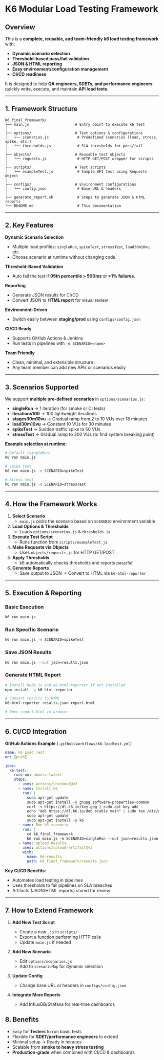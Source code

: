 # K6 Modular Load Testing Framework

## Overview
This is a **complete, reusable, and team-friendly k6 load testing framework** with:
- **Dynamic scenario selection**
- **Threshold-based pass/fail validation**
- **JSON & HTML reporting**
- **Easy environment/configuration management**
- **CI/CD readiness**

It is designed to help **QA engineers, SDETs, and performance engineers** quickly write, execute, and maintain **API load tests**.

---

## 1. Framework Structure

```
k6_final_framework/
├── main.js                     # Entry point to execute k6 test
│
├── options/                    # Test options & configurations
│   ├── scenarios.js             # Predefined scenarios (load, stress, spike, etc.)
│   └── thresholds.js            # SLA thresholds for pass/fail
│
├── objects/                    # Reusable test objects
│   └── requests.js              # HTTP GET/POST wrapper for scripts
│
├── scripts/                    # Test scripts
│   └── exampleTest.js           # Sample API test using Requests object
│
├── configs/                    # Environment configurations
│   └── config.json              # Base URL & headers
│
├── generate_report.sh           # Steps to generate JSON & HTML reports
└── README.md                    # This documentation
```

---

## 2. Key Features

**Dynamic Scenario Selection**
- Multiple load profiles: `singleRun`, `spikeTest`, `stressTest`, `load30m10vu`, etc.
- Choose scenario at runtime without changing code.

**Threshold-Based Validation**
- Auto fail the test if **95th percentile > 500ms** or **>1% failures**.

**Reporting**
- Generate JSON results for CI/CD
- Convert JSON to **HTML report** for visual review

**Environment-Driven**
- Switch easily between **staging/prod** using `configs/config.json`

**CI/CD Ready**
- Supports GitHub Actions & Jenkins
- Run tests in pipelines with `-e SCENARIO=<name>`

**Team Friendly**
- Clean, minimal, and extensible structure
- Any team member can add new APIs or scenarios easily

---

## 3. Scenarios Supported

We support **multiple pre-defined scenarios** in `options/scenarios.js`:

- **singleRun** → 1 iteration (for smoke or CI tests)
- **iterations100** → 100 lightweight iterations
- **stages30m10vu** → Gradual ramp from 2 to 10 VUs over 18 minutes
- **load30m10vu** → Constant 10 VUs for 30 minutes
- **spikeTest** → Sudden traffic spike to 50 VUs
- **stressTest** → Gradual ramp to 200 VUs (to find system breaking point)

**Example selection at runtime:**

```bash
# Default (singleRun)
k6 run main.js

# Spike test
k6 run main.js -e SCENARIO=spikeTest

# Stress test
k6 run main.js -e SCENARIO=stressTest
```

---

## 4. How the Framework Works

1. **Select Scenario**  
   - `main.js` picks the scenario based on `SCENARIO` environment variable
2. **Load Options & Thresholds**  
   - Loads `options/scenarios.js` & `thresholds.js`
3. **Execute Test Script**  
   - Runs function from `scripts/exampleTest.js`
4. **Make Requests via Objects**  
   - Uses `objects/requests.js` for HTTP GET/POST
5. **Apply Thresholds**  
   - k6 automatically checks thresholds and reports pass/fail
6. **Generate Reports**  
   - Save output to JSON → Convert to HTML via `k6-html-reporter`

---

## 5. Execution & Reporting

### **Basic Execution**
```bash
k6 run main.js
```

### **Run Specific Scenario**
```bash
k6 run main.js -e SCENARIO=spikeTest
```

### **Save JSON Results**
```bash
k6 run main.js --out json=results.json
```

### **Generate HTML Report**
```bash
# Install Node.js and k6-html-reporter if not installed
npm install -g k6-html-reporter

# Convert results to HTML
k6-html-reporter results.json report.html

# Open report.html in browser
```

---

## 6. CI/CD Integration

**GitHub Actions Example** (`.github/workflows/k6-loadtest.yml`)

```yaml
name: k6 Load Test
on: [push]

jobs:
  k6-test:
    runs-on: ubuntu-latest
    steps:
      - uses: actions/checkout@v3
      - name: Install k6
        run: |
          sudo apt-get update
          sudo apt-get install -y gnupg software-properties-common
          curl -s https://dl.k6.io/key.gpg | sudo apt-key add -
          echo "deb https://dl.k6.io/deb stable main" | sudo tee /etc/apt/sources.list.d/k6.list
          sudo apt-get update
          sudo apt-get install -y k6
      - name: Run k6 scenario
        run: |
          cd k6_final_framework
          k6 run main.js -e SCENARIO=singleRun --out json=results.json
      - name: Upload Results
        uses: actions/upload-artifact@v3
        with:
          name: k6-results
          path: k6_final_framework/results.json
```

**Key CI/CD Benefits:**
- Automates load testing in pipelines
- Uses thresholds to fail pipelines on SLA breaches
- Artifacts (JSON/HTML reports) stored for review

---

## 7. How to Extend Framework

1. **Add New Test Script**
   - Create a new `.js` in `scripts/`
   - Export a function performing HTTP calls
   - Update `main.js` if needed

2. **Add New Scenario**
   - Edit `options/scenarios.js`
   - Add to `scenarioMap` for dynamic selection

3. **Update Config**
   - Change base URL or headers in `configs/config.json`

4. **Integrate More Reports**
   - Add InfluxDB/Grafana for real-time dashboards

## 8. Benefits

- Easy for **Testers** to run basic tests
- Flexible for **SDET/performance engineers** to extend
- Minimal setup → Ready in minutes
- Scalable from **smoke to heavy stress testing**
- **Production-grade** when combined with CI/CD & dashboards

